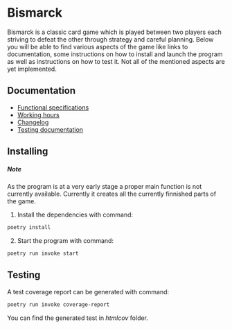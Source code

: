 # Bismarck

Bismarck is a classic card game which is played between two players each striving to defeat the other through strategy and careful planning. Below you will be able to find various aspects of the game like links to documentation, some instructions on how to install and launch the program as well as instructions on how to test it. Not all of the mentioned aspects are yet implemented.

## Documentation

 - [Functional specifications](./documentation/functional_specifications.md)
 - [Working hours](./documentation/working_hours.md)
 - [Changelog](./documentation/changelog.md)
 - [Testing documentation](./documentation/testing_documentation.md)

## Installing

##### Note
As the program is at a very early stage a proper main function is not currently available. Currently it creates all the currently finnished parts of the game.

1. Install the dependencies with command:

```bash
poetry install
```

2. Start the program with command:

```bash
poetry run invoke start
```

## Testing

A test coverage report can be generated with command:

```bash
poetry run invoke coverage-report
```

You can find the generated test in _htmlcov_ folder.

